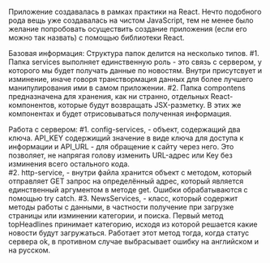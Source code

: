 Приложение создавалась в рамках практики на React. Нечто подобного рода вещь уже создавалась на чистом JavaScript, тем не менее было желание попробовать осуществить создание приложения (если его можно так назвать) с помощью библиотеки React. 


Базовая информация: 
Структура папок делится на несколько типов.
#1. Папка services выполняет единственную роль - это связь с сервером, у которого мы будет получать данные по новостям. Внутри присутсвует и изминение, иначе говоря транствормация данных для более лучшего манипулирования ими в самом приложении. 
#2. Папка compontens предназначена для хранения, как ни странно, отдельных React-компонентов, которые будут возвращать JSX-разметку. В этих же компонентах и будет отрисовываться полученная информация. 


Работа с сервером:
#1. config-services, - объект, содержащий два ключа. API_KEY содержищий значение в виде ключа для доступа к информации и API_URL - для обращение к сайту через него. Это позволяет, не напрягая голову изменить URL-адрес или Key без изминения всего остального кода.  
#2. http-service, - внутри файла хранится объект с методом, который отправляет GET запрос на определённый адрес, который является единственный аргументом в методе get. Ошибки обрабатываются с помощью try catch. 
#3. NewsServices, - класс, который содержит методы работы с данными, в частности получение при загрузке страницы или изминении категории, и поиска. Первый метод topHeadlines принимает категорию, исходя из которой решается какие новости будут загружаться. Работает этот метод тогда, когда статус сервера ok, в противном случае выбрасывает ошибку на английском и на русском.